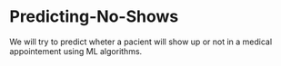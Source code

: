 # Predicting-No-Shows
We will try to predict wheter a pacient will show up or not in a medical appointement using ML algorithms.
